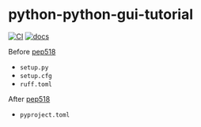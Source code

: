 # python-python-gui-tutorial

[![CI](https://github.com/yu9824/python-python-gui-tutorial/actions/workflows/CI.yaml/badge.svg)](https://github.com/yu9824/python-python-gui-tutorial/actions/workflows/CI.yaml)
[![docs](https://github.com/yu9824/python-python-gui-tutorial/actions/workflows/docs.yaml/badge.svg)](https://github.com/yu9824/python-python-gui-tutorial/actions/workflows/docs.yaml)
<!--
[![python_badge](https://img.shields.io/pypi/pyversions/python-gui-tutorial)](https://pypi.org/project/python-gui-tutorial/)
[![license_badge](https://img.shields.io/pypi/l/python-gui-tutorial)](https://pypi.org/project/python-gui-tutorial/)
[![PyPI version](https://badge.fury.io/py/python-gui-tutorial.svg)](https://pypi.org/project/python-gui-tutorial/)
[![Downloads](https://static.pepy.tech/badge/python-gui-tutorial)](https://pepy.tech/project/python-gui-tutorial)

[![Anaconda-Server Badge](https://anaconda.org/conda-forge/python-gui-tutorial/badges/version.svg)](https://anaconda.org/conda-forge/python-gui-tutorial)
[![Anaconda-platform badge](https://anaconda.org/conda-forge/python-gui-tutorial/badges/platforms.svg)](https://anaconda.org/conda-forge/python-gui-tutorial)
-->

Before [pep518](https://peps.python.org/pep-0518/)
- `setup.py`
- `setup.cfg`
- `ruff.toml`

After [pep518](https://peps.python.org/pep-0518/)
- `pyproject.toml`
